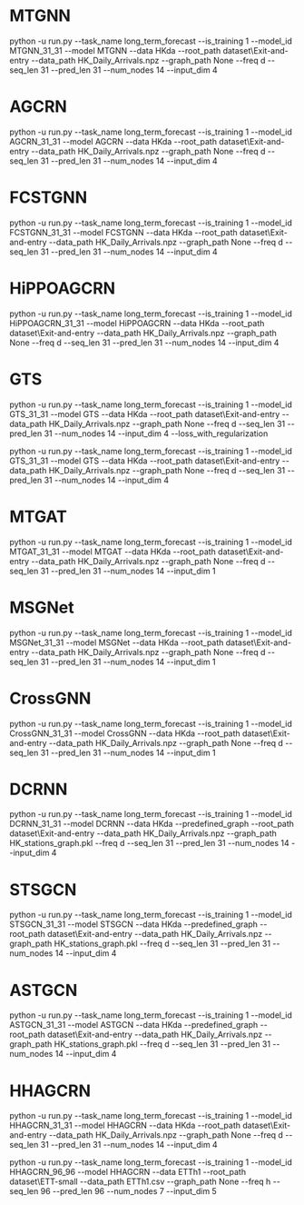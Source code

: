 # MTGNN
python -u run.py --task_name long_term_forecast --is_training 1 --model_id MTGNN_31_31 --model MTGNN --data HKda --root_path dataset\Exit-and-entry --data_path HK_Daily_Arrivals.npz --graph_path None --freq d --seq_len 31 --pred_len 31 --num_nodes 14 --input_dim 4 
# AGCRN
python -u run.py --task_name long_term_forecast --is_training 1 --model_id AGCRN_31_31 --model AGCRN --data HKda --root_path dataset\Exit-and-entry --data_path HK_Daily_Arrivals.npz --graph_path None --freq d --seq_len 31 --pred_len 31 --num_nodes 14 --input_dim 4 
# FCSTGNN
python -u run.py --task_name long_term_forecast --is_training 1 --model_id FCSTGNN_31_31 --model FCSTGNN --data HKda --root_path dataset\Exit-and-entry --data_path HK_Daily_Arrivals.npz --graph_path None --freq d --seq_len 31 --pred_len 31 --num_nodes 14 --input_dim 4 
# HiPPOAGCRN
python -u run.py --task_name long_term_forecast --is_training 1 --model_id HiPPOAGCRN_31_31 --model HiPPOAGCRN --data HKda --root_path dataset\Exit-and-entry --data_path HK_Daily_Arrivals.npz --graph_path None --freq d --seq_len 31 --pred_len 31 --num_nodes 14 --input_dim 4 
# GTS
python -u run.py --task_name long_term_forecast --is_training 1 --model_id GTS_31_31 --model GTS --data HKda --root_path dataset\Exit-and-entry --data_path HK_Daily_Arrivals.npz --graph_path None --freq d --seq_len 31 --pred_len 31 --num_nodes 14 --input_dim 4 --loss_with_regularization

python -u run.py --task_name long_term_forecast --is_training 1 --model_id GTS_31_31 --model GTS --data HKda --root_path dataset\Exit-and-entry --data_path HK_Daily_Arrivals.npz --graph_path None --freq d --seq_len 31 --pred_len 31 --num_nodes 14 --input_dim 4 
# MTGAT
python -u run.py --task_name long_term_forecast --is_training 1 --model_id MTGAT_31_31 --model MTGAT --data HKda --root_path dataset\Exit-and-entry --data_path HK_Daily_Arrivals.npz --graph_path None --freq d --seq_len 31 --pred_len 31 --num_nodes 14 --input_dim 1
# MSGNet
python -u run.py --task_name long_term_forecast --is_training 1 --model_id MSGNet_31_31 --model MSGNet --data HKda --root_path dataset\Exit-and-entry --data_path HK_Daily_Arrivals.npz --graph_path None --freq d --seq_len 31 --pred_len 31 --num_nodes 14 --input_dim 1
# CrossGNN
python -u run.py --task_name long_term_forecast --is_training 1 --model_id CrossGNN_31_31 --model CrossGNN --data HKda --root_path dataset\Exit-and-entry --data_path HK_Daily_Arrivals.npz --graph_path None --freq d --seq_len 31 --pred_len 31 --num_nodes 14 --input_dim 1
# DCRNN
python -u run.py --task_name long_term_forecast --is_training 1 --model_id DCRNN_31_31 --model DCRNN --data HKda --predefined_graph --root_path dataset\Exit-and-entry --data_path HK_Daily_Arrivals.npz --graph_path HK_stations_graph.pkl --freq d --seq_len 31 --pred_len 31 --num_nodes 14 --input_dim 4
# STSGCN
python -u run.py --task_name long_term_forecast --is_training 1 --model_id STSGCN_31_31 --model STSGCN --data HKda --predefined_graph --root_path dataset\Exit-and-entry --data_path HK_Daily_Arrivals.npz --graph_path HK_stations_graph.pkl --freq d --seq_len 31 --pred_len 31 --num_nodes 14 --input_dim 4
# ASTGCN
python -u run.py --task_name long_term_forecast --is_training 1 --model_id ASTGCN_31_31 --model ASTGCN --data HKda --predefined_graph --root_path dataset\Exit-and-entry --data_path HK_Daily_Arrivals.npz --graph_path HK_stations_graph.pkl --freq d --seq_len 31 --pred_len 31 --num_nodes 14 --input_dim 4
# HHAGCRN
python -u run.py --task_name long_term_forecast --is_training 1 --model_id HHAGCRN_31_31 --model HHAGCRN --data HKda --root_path dataset\Exit-and-entry --data_path HK_Daily_Arrivals.npz --graph_path None --freq d --seq_len 31 --pred_len 31 --num_nodes 14 --input_dim 4 


python -u run.py --task_name long_term_forecast --is_training 1 --model_id HHAGCRN_96_96 --model HHAGCRN --data ETTh1 --root_path dataset\ETT-small --data_path ETTh1.csv --graph_path None --freq h --seq_len 96 --pred_len 96 --num_nodes 7 --input_dim 5 